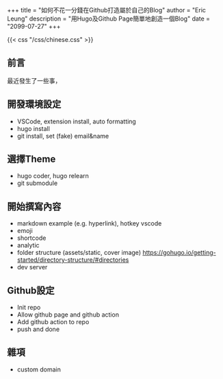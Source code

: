 +++
title = "如何不花一分錢在Github打造屬於自己的Blog"
author = "Eric Leung"
description = "用Hugo及Github Page簡單地創造一個Blog"
date = "2099-07-27"
+++

{{< css "/css/chinese.css" >}}

## 前言

最近發生了一些事，

## 開發環境設定

- VSCode, extension install, auto formatting
- hugo install
- git install, set (fake) email&name

## 選擇Theme

- hugo coder, hugo relearn
- git submodule

## 開始撰寫內容

- markdown example (e.g. hyperlink), hotkey vscode
- emoji
- shortcode
- analytic
- folder structure (assets/static, cover image) <https://gohugo.io/getting-started/directory-structure/#directories>
- dev server

## Github設定

- Init repo
- Allow github page and github action
- Add github action to repo
- push and done

## 雜項

- custom domain
